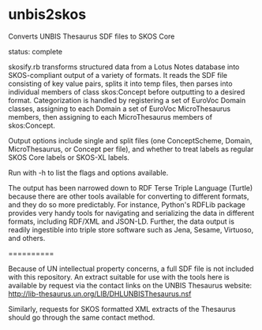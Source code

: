 unbis2skos
==========

Converts UNBIS Thesaurus SDF files to SKOS Core

status: complete

skosify.rb transforms structured data from a Lotus Notes database into SKOS-compliant output of a variety of formats. It reads the SDF file consisting of key value pairs, splits it into temp files, then parses into individual members of class skos:Concept before outputting to a desired format. Categorization is handled by registering a set of  EuroVoc Domain classes, assigning to each Domain a set of EuroVoc MicroThesaurus members, then assigning to each MicroThesaurus members of skos:Concept.

Output options include single and split files (one ConceptScheme, Domain, MicroThesaurus, or Concept per file), and whether to treat labels as regular SKOS Core labels or SKOS-XL labels.

Run with -h to list the flags and options available.

The output has been narrowed down to RDF Terse Triple Language (Turtle) because there are other tools available for converting to different formats, and they do so more predictably. For instance, Python's RDFLib package provides very handy tools for navigating and serializing the data in different formats, including RDF/XML and JSON-LD. Further, the data output is readily ingestible into triple store software such as Jena, Sesame, Virtuoso, and others.

==========

Because of UN intellectual property concerns, a full SDF file is not included with this repository.  An extract suitable for use with the tools here is available by request via the contact links on the UNBIS Thesaurus website: http://lib-thesaurus.un.org/LIB/DHLUNBISThesaurus.nsf

Similarly, requests for SKOS formatted XML extracts of the Thesaurus should go through the same contact method.
